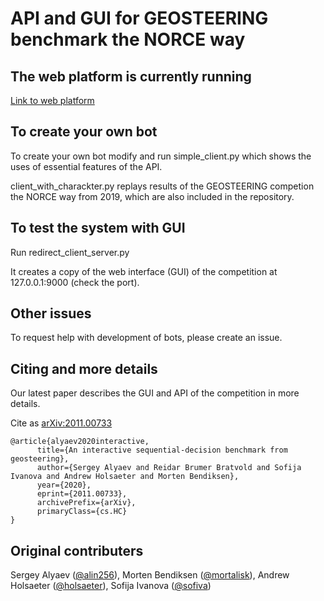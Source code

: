 # API and GUI for GEOSTEERING benchmark the NORCE way

## The web platform is currently running 

[Link to web platform](http://game.geosteering.no)

## To create your own bot

To create your own bot modify and run simple_client.py which shows the uses of essential features of the API.

client_with_charackter.py replays results of the GEOSTEERING competion the NORCE way from 2019, which are also included in the repository.

## To test the system with GUI

Run redirect_client_server.py

It creates a copy of the web interface (GUI) of the competition at 127.0.0.1:9000 (check the port).

## Other issues

To request help with development of bots, please create an issue.

## Citing and more details

Our latest paper describes the GUI and API of the competition in more details.

Cite as [arXiv:2011.00733](https://arxiv.org/abs/2011.00733)
```
@article{alyaev2020interactive,
      title={An interactive sequential-decision benchmark from geosteering}, 
      author={Sergey Alyaev and Reidar Brumer Bratvold and Sofija Ivanova and Andrew Holsaeter and Morten Bendiksen},
      year={2020},
      eprint={2011.00733},
      archivePrefix={arXiv},
      primaryClass={cs.HC}
}
```

## Original contributers
Sergey Alyaev ([@alin256](https://github.com/alin256)), Morten Bendiksen ([@mortalisk](https://github.com/mortalisk)), Andrew Holsaeter ([@holsaeter](https://github.com/holsaeter)), Sofija Ivanova ([@sofiva](https://github.com/sofiva))
